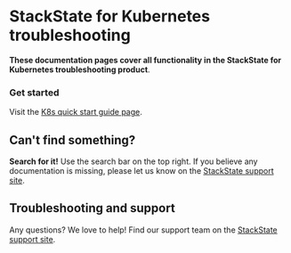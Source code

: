 # StackState for Kubernetes troubleshooting

**These documentation pages cover all functionality in the StackState for Kubernetes troubleshooting product**.

### Get started

Visit the [K8s quick start guide page](https://docs.stackstate.com/get-started/k8s-quick-start-guide).


## Can't find something?

**Search for it!** Use the search bar on the top right.
If you believe any documentation is missing, please let us know on the [StackState support site](http://support.stackstate.com/).

## Troubleshooting and support

Any questions? We love to help! Find our support team on the [StackState support site](http://support.stackstate.com/).


